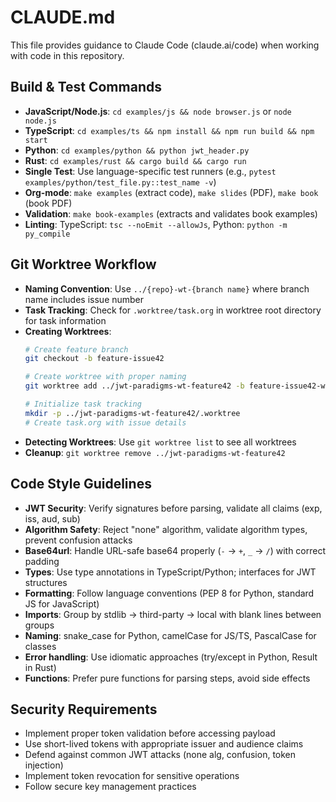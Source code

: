 # CLAUDE.md

This file provides guidance to Claude Code (claude.ai/code) when working with code in this repository.

## Build & Test Commands
- **JavaScript/Node.js**: `cd examples/js && node browser.js` or `node node.js`
- **TypeScript**: `cd examples/ts && npm install && npm run build && npm start`
- **Python**: `cd examples/python && python jwt_header.py`
- **Rust**: `cd examples/rust && cargo build && cargo run`
- **Single Test**: Use language-specific test runners (e.g., `pytest examples/python/test_file.py::test_name -v`)
- **Org-mode**: `make examples` (extract code), `make slides` (PDF), `make book` (book PDF)
- **Validation**: `make book-examples` (extracts and validates book examples)
- **Linting**: TypeScript: `tsc --noEmit --allowJs`, Python: `python -m py_compile`

## Git Worktree Workflow
- **Naming Convention**: Use `../{repo}-wt-{branch name}` where branch name includes issue number
- **Task Tracking**: Check for `.worktree/task.org` in worktree root directory for task information
- **Creating Worktrees**:
  ```bash
  # Create feature branch
  git checkout -b feature-issue42
  
  # Create worktree with proper naming
  git worktree add ../jwt-paradigms-wt-feature42 -b feature-issue42-wt feature-issue42
  
  # Initialize task tracking
  mkdir -p ../jwt-paradigms-wt-feature42/.worktree
  # Create task.org with issue details
  ```
- **Detecting Worktrees**: Use `git worktree list` to see all worktrees
- **Cleanup**: `git worktree remove ../jwt-paradigms-wt-feature42`

## Code Style Guidelines
- **JWT Security**: Verify signatures before parsing, validate all claims (exp, iss, aud, sub)
- **Algorithm Safety**: Reject "none" algorithm, validate algorithm types, prevent confusion attacks
- **Base64url**: Handle URL-safe base64 properly (`-` → `+`, `_` → `/`) with correct padding
- **Types**: Use type annotations in TypeScript/Python; interfaces for JWT structures
- **Formatting**: Follow language conventions (PEP 8 for Python, standard JS for JavaScript)
- **Imports**: Group by stdlib → third-party → local with blank lines between groups
- **Naming**: snake_case for Python, camelCase for JS/TS, PascalCase for classes
- **Error handling**: Use idiomatic approaches (try/except in Python, Result in Rust)
- **Functions**: Prefer pure functions for parsing steps, avoid side effects

## Security Requirements
- Implement proper token validation before accessing payload
- Use short-lived tokens with appropriate issuer and audience claims
- Defend against common JWT attacks (none alg, confusion, token injection)
- Implement token revocation for sensitive operations
- Follow secure key management practices